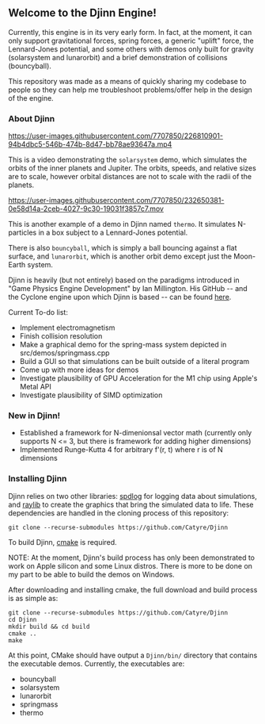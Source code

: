 ## Welcome to the Djinn Engine!
Currently, this engine is in its very early form.  In fact, at the moment, it can only support gravitational forces, spring forces, a generic "uplift" force, the Lennard-Jones potential, and some others with demos only built for gravity (solarsystem and lunarorbit) and a brief demonstration of collisions (bouncyball).

This repository was made as a means of quickly sharing my codebase to people so they can help me troubleshoot problems/offer help in the design of the engine.

### About Djinn

https://user-images.githubusercontent.com/7707850/226810901-94b4dbc5-546b-474b-8d47-bb78ae93647a.mp4

This is a video demonstrating the `solarsystem` demo, which simulates the orbits of the inner planets and Jupiter.  The orbits, speeds, and relative sizes are to scale, however orbital distances are not to scale with the radii of the planets.

https://user-images.githubusercontent.com/7707850/232650381-0e58d14a-2ceb-4027-9c30-19031f3857c7.mov

This is another example of a demo in Djinn named `thermo`.  It simulates N-particles in a box subject to a Lennard-Jones potential.

There is also `bouncyball`, which is simply a ball bouncing against a flat surface, and `lunarorbit`, which is another orbit demo except just the Moon-Earth system.

Djinn is heavily (but not entirely) based on the paradigms introduced in "Game Physics Engine Development" by Ian Millington.  His GitHub -- and the Cyclone engine upon which Djinn is based -- can be found [here](https://github.com/idmillington).

Current To-do list:
- Implement electromagnetism
- Finish collision resolution
- Make a graphical demo for the spring-mass system depicted in src/demos/springmass.cpp
- Build a GUI so that simulations can be built outside of a literal program
- Come up with more ideas for demos
- Investigate plausibility of GPU Acceleration for the M1 chip using Apple's Metal API
- Investigate plausibility of SIMD optimization

### New in Djinn!
- Established a framework for N-dimenionsal vector math (currently only supports N <= 3, but there is framework for adding higher dimensions)
- Implemented Runge-Kutta 4 for arbitrary f'(r, t) where r is of N dimensions

### Installing Djinn
Djinn relies on two other libraries: [spdlog](https://github.com/gabime/spdlog) for logging data about simulations, and [raylib](https://github.com/raysan5/raylib) to create the graphics that bring the simulated data to life.  These dependencies are handled in the cloning process of this repository:

    git clone --recurse-submodules https://github.com/Catyre/Djinn

To build Djinn, [cmake](https://cmake.org/download/) is required.  

NOTE: At the moment, Djinn's build process has only been demonstrated to work on Apple silicon and some Linux distros.  There is more to be done on my part to be able to build the demos on Windows.  

After downloading and installing cmake, the full download and build process is as simple as:

    git clone --recurse-submodules https://github.com/Catyre/Djinn
    cd Djinn
    mkdir build && cd build
    cmake ..
    make

At this point, CMake should have output a `Djinn/bin/` directory that contains the executable demos.  Currently, the executables are:
- bouncyball
- solarsystem
- lunarorbit
- springmass
- thermo
